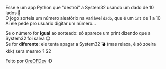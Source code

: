 Esse é um app Python que "destrói" a System32 usando um dado de 10 lados 🎲  
O jogo sorteia um número aleatório na variável `dado`, que é um `int` de 1 a 10  
Aí ele pede pro usuário digitar um número...

Se o número for **igual** ao sorteado: só aparece um print dizendo que a System32 foi salva 😌  
Se for **diferente**: ele tenta apagar a System32 💣 (mas relaxa, é só zoeira kkk) sera mesmo ? S2

Feito por [OreOFDev](https://github.com/OreOFDev)
:D
